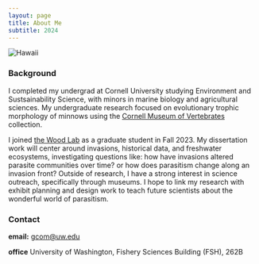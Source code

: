 ```yaml
---
layout: page
title: About Me
subtitle: 2024
---
```


![Hawaii](/assets/img/avatar_hawaii.jpg, "Hawaii")

### Background
I completed my undergrad at Cornell University studying Environment and Sustsainability Science, with minors in marine biology and agricultural sciences. My undergraduate research focused on evolutionary trophic morphology of minnows using the [Cornell Museum of Vertebrates](https://www.cumv.cornell.edu/) collection. 

I joined [the Wood Lab](https://chelsealwood.com/) as a graduate student in Fall 2023. My dissertation work will center around invasions, historical data, and freshwater ecosystems, investigating questions like: how have invasions altered parasite communities over time? or how does parasitism change along an invasion front? Outside of research, I have a strong interest in science outreach, specifically through museums. I hope to link my research with exhibit planning and design work to teach future scientists about the wonderful world of parasitism.

### Contact
**email:** gcom@uw.edu

**office** University of Washington, Fishery Sciences Building (FSH), 262B
